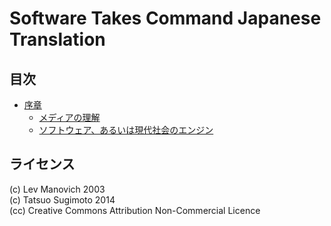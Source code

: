 Software Takes Command Japanese Translation
===========================================

目次
--

- [序章](Introduction.mb)
	- [メディアの理解](Introduction_Understanding_media.mb)
	- [ソフトウェア、あるいは現代社会のエンジン](Introduction_Software_or_the_engine_of_contemporary_societies.mb)


ライセンス
----------
(c) Lev Manovich 2003  
(c) Tatsuo Sugimoto 2014  
(cc) Creative Commons Attribution Non-Commercial Licence
